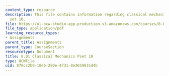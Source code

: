 ```yaml
---
content_type: resource
description: This file contains information regarding classical mechanics problem
  set 10.
file: https://ol-ocw-studio-app-production.s3.amazonaws.com/courses/8-01sc-classical-mechanics-fall-2016/878cc2b018e6280e47318e3659631d4b_MIT8_01F16_pset10.pdf
file_type: application/pdf
learning_resource_types:
- Assignments
parent_title: Assignments
parent_type: CourseSection
resourcetype: Document
title: 8.01 Classical Mechanics Pset 10
type: OCWFile
uid: 878cc2b0-18e6-280e-4731-8e3659631d4b
---
```

